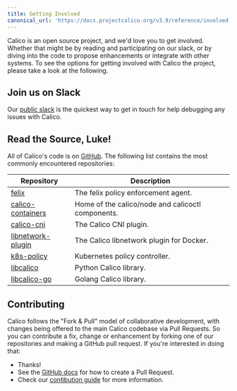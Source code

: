 ```yaml
---
title: Getting Involved
canonical_url: 'https://docs.projectcalico.org/v3.9/reference/involved'
---
```


Calico is an open source project, and we'd love you to get involved.
Whether that might be by reading and participating on our slack,
or by diving into the code to propose enhancements or integrate with
other systems. To see the options for getting involved with Calico the
project, please take a look at the following.

## Join us on Slack

Our [public slack](https://slack.projectcalico.org) is the quickest way to get
in touch for help debugging any issues with Calico.

## Read the Source, Luke!

All of Calico's code is on [GitHub](https://github.com/projectcalico).  The following 
list contains the most commonly encountered repositories:

Repository         | Description
-------------------|----------------------------
[felix](https://github.com/projectcalico/felix) | The felix policy enforcement agent.
[calico-containers](https://github.com/projectcalico/calico-containers) | Home of the calico/node and calicoctl components. 
[calico-cni](https://github.com/projectcalico/calico-cni) | The Calico CNI plugin.
[libnetwork-plugin](https://github.com/projectcalico/libnetwork-plugin) | The Calico libnetwork plugin for Docker.
[k8s-policy](https://github.com/projectcalico/k8s-policy) | Kubernetes policy controller. 
[libcalico](https://github.com/projectcalico/libcalico) | Python Calico library.
[libcalico-go](https://github.com/projectcalico/libcalico-go) | Golang Calico library.

## Contributing

Calico follows the "Fork & Pull" model of collaborative development,
with changes being offered to the main Calico codebase via Pull
Requests. So you can contribute a fix, change or enhancement by forking
one of our repositories and making a GitHub pull request. If you're
interested in doing that:

-   Thanks!
-   See the [GitHub docs](https://help.github.com/articles/using-pull-requests) for how
    to create a Pull Request.
-   Check our [contibution guide](contribute) for more information.
